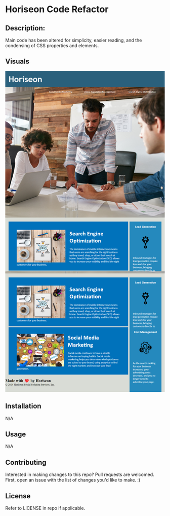 # Horiseon Code Refactor
## Description:

Main code has been altered for simplicity, easier reading, and the condensing of CSS properties and elements. 

## Visuals
<img src="./assets/images/website screen grab.png" alt="screen capture of websit"/>

## Installation

N/A

## Usage

N/A 

## Contributing

Interested in making changes to this repo? Pull requests are welcomed. First, open an issue with the list of changes you'd like to make. :) 

## License

Refer to LICENSE in repo if applicable. 